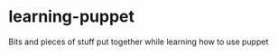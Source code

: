learning-puppet
===============

Bits and pieces of stuff put together while learning how to use puppet